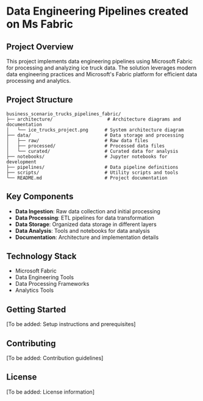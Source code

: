 # Data Engineering Pipelines created on Ms Fabric

## Project Overview
This project implements data engineering pipelines using Microsoft Fabric for processing and analyzing ice truck data. The solution leverages modern data engineering practices and Microsoft's Fabric platform for efficient data processing and analytics.

## Project Structure
```
business_scenario_trucks_pipelines_fabric/
├── architecture/                    # Architecture diagrams and documentation
│   └── ice_trucks_project.png      # System architecture diagram
├── data/                           # Data storage and processing
│   ├── raw/                        # Raw data files
│   ├── processed/                  # Processed data files
│   └── curated/                    # Curated data for analysis
├── notebooks/                      # Jupyter notebooks for development
├── pipelines/                      # Data pipeline definitions
├── scripts/                        # Utility scripts and tools
└── README.md                       # Project documentation
```

## Key Components
- **Data Ingestion**: Raw data collection and initial processing
- **Data Processing**: ETL pipelines for data transformation
- **Data Storage**: Organized data storage in different layers
- **Data Analysis**: Tools and notebooks for data analysis
- **Documentation**: Architecture and implementation details

## Technology Stack
- Microsoft Fabric
- Data Engineering Tools
- Data Processing Frameworks
- Analytics Tools

## Getting Started
[To be added: Setup instructions and prerequisites]

## Contributing
[To be added: Contribution guidelines]

## License
[To be added: License information]



